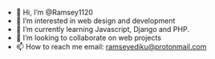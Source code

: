 - 👋 Hi, I’m @Ramsey1120
- 👀 I’m interested in web design and development
- 🌱 I’m currently learning Javascript, Django and PHP. 
- 💞️ I’m looking to collaborate on web projects
- 📫 How to reach me email: ramseyediku@protonmail.com

<!---
Ramsey1120/Ramsey1120 is a ✨ special ✨ repository because its `README.md` (this file) appears on your GitHub profile.
You can click the Preview link to take a look at your changes.
--->
